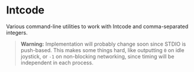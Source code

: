 # Intcode

Various command-line utilities to work with Intcode and comma-separated
integers.

> **Warning:** Implementation will probably change soon since STDIO is
> push-based. This makes some things hard, like outputting `0` on idle joystick,
> or `-1` on non-blocking networking, since timing will be independent in each
> process.
